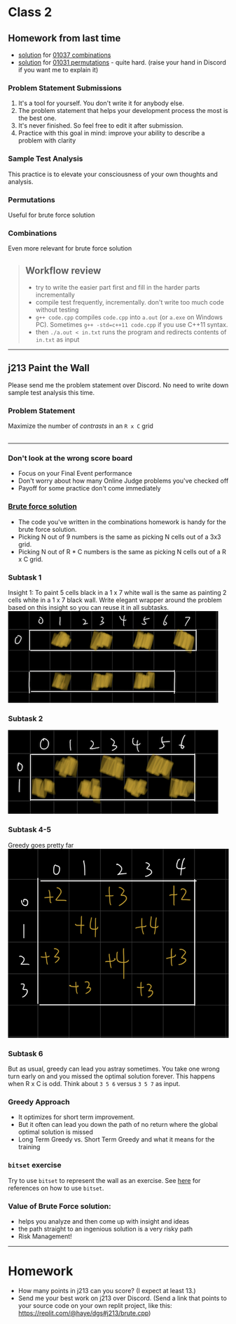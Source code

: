 # Class 2
## Homework from last time
- [solution](comb.cpp) for [01037 combinations](https://judge.hkoi.org/task/01037)
- [solution](permute.cpp) for [01031 permutations](https://judge.hkoi.org/task/01031) - quite hard. (raise your hand in Discord if you want me to explain it)

### Problem Statement Submissions
1. It's a tool for yourself. You don't write it for anybody else.
2. The problem statement that helps your development process the most is the best one. 
3. It's never finished. So feel free to edit it after submission.
4. Practice with this goal in mind: improve your ability to describe a problem with clarity

### Sample Test Analysis
This practice is to elevate your consciousness of your own thoughts and analysis.

### Permutations
Useful for brute force solution

### Combinations
Even more relevant for brute force solution

> ## Workflow review
> - try to write the easier part first and fill in the harder parts incrementally
> - compile test frequently, incrementally. don't write too much code without testing
> - `g++ code.cpp` compiles `code.cpp` into `a.out` (or `a.exe` on Windows PC). Sometimes `g++ -std=c++11 code.cpp` if you use C++11 syntax.
> - then `./a.out < in.txt` runs the program and redirects contents of `in.txt` as input

---

## j213 Paint the Wall
Please send me the problem statement over Discord. No need to write down sample test analysis this time.
### Problem Statement
Maximize the number of *contrasts* in an `R x C` grid
<br><br>
__________________________

### Don't look at the wrong score board
- Focus on your Final Event performance
- Don't worry about how many Online Judge problems you've checked off
- Payoff for some practice don't come immediately

### [Brute force solution](https://github.com/miyagi-sensei/j213/blob/main/brute.cpp)
- The code you've written in the combinations homework is handy for the brute force solution.
- Picking N out of 9 numbers is the same as picking N cells out of a 3x3 grid.
- Picking N out of R * C numbers is the same as picking N cells out of a R x C grid.

### Subtask 1
Insight 1: To paint 5 cells black in a 1 x 7 white wall is the same as painting 2 cells white in a 1 x 7 black wall.
Write elegant wrapper around the problem based on this insight so you can reuse it in all subtasks.
![](subtask1.jpeg)
### Subtask 2
![](subtask2.jpeg)

### Subtask 4-5
Greedy goes pretty far
![](subtask4-5.jpeg)

### Subtask 6
But as usual, greedy can lead you astray sometimes. You take one wrong turn early on and you missed the optimal solution forever. This happens when R x C is odd.
Think about `3 5 6` versus `3 5 7` as input.

### Greedy Approach
- It optimizes for short term improvement.
- But it often can lead you down the path of no return where the global optimal solution is missed
- Long Term Greedy vs. Short Term Greedy and what it means for the training

### `bitset` exercise
Try to use `bitset` to represent the wall as an exercise. See [here](https://www.cplusplus.com/reference/bitset/bitset/?kw=bitset) for references on how to use `bitset`. 

### Value of Brute Force solution:
- helps you analyze and then come up with insight and ideas
- the path straight to an ingenious solution is a very risky path
- Risk Management!

---

# Homework
- How many points in j213 can you score? (I expect at least 13.)
- Send me your best work on j213 over Discord. (Send a link that points to your source code on your own replit project, like this: https://replit.com/@haye/dgs#j213/brute.cpp)
